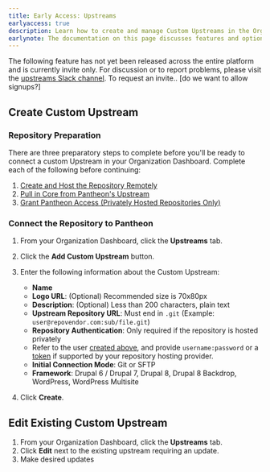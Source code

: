 ```yaml
---
title: Early Access: Upstreams
earlyaccess: true
description: Learn how to create and manage Custom Upstreams in the Organization Dashboard.
earlynote: The documentation on this page discusses features and options that are not available across the entire platform.
---
```

The following feature has not yet been released across the entire platform and is currently invite only. For discussion or to report problems, please visit the [upstreams Slack channel](https://pantheon-community.slack.com/messages/C5EQAM15X/). To request an invite.. [do we want to allow signups?]

## Create Custom Upstream
### Repository Preparation
There are three preparatory steps to complete before you'll be ready to connect a custom Upstream in your Organization Dashboard. Complete each of the following before continuing:

1. [Create and Host the Repository Remotely](/docs/create-custom-upstream/#create-and-host-the-repository-remotely)
2. [Pull in Core from Pantheon's Upstream](/docs/create-custom-upstream/#pull-in-core-from-pantheons-upstream)
3. [Grant Pantheon Access (Privately Hosted Repositories Only)](/docs/create-custom-upstream/#grant-pantheon-access-privately-hosted-repositories-only)

### Connect the Repository to Pantheon
1. From your Organization Dashboard, click the **<span class="glyphicons glyphicons-git-branch"></span> Upstreams** tab.
2. Click the **<span class="glyphicons glyphicons-plus"></span> Add Custom Upstream** button.
3. Enter the following information about the Custom Upstream:
    - **Name**
    - **Logo URL**: (Optional) Recommended size is 70x80px
    - **Description**: (Optional) Less than 200 characters, plain text
    - **Upstream Repository URL**: Must end in `.git` (Example: `user@repovendor.com:sub/file.git`)
    - **Repository Authentication**: Only required if the repository is hosted privately
     - Refer to the user [created above](#grant-pantheon-access-privately-hosted-repositories-only), and provide `username:password` or a [token](https://help.github.com/articles/creating-a-personal-access-token-for-the-command-line/) if supported by your repository hosting provider.
    - **Initial Connection Mode**: Git or SFTP
    - **Framework**: Drupal 6 / Drupal 7, Drupal 8, Drupal 8 Backdrop, WordPress, WordPress Multisite

4. Click **Create**.

## Edit Existing Custom Upstream
1. From your Organization Dashboard, click the **<span class="glyphicons glyphicons-git-branch"></span> Upstreams** tab.
2. Click **Edit** next to the existing upstream requiring an update.
3. Make desired updates
